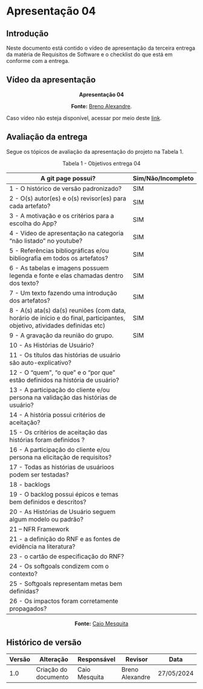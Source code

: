 # Apresentação 04

## Introdução
Neste documento está contido o vídeo de apresentação da terceira entrega da matéria de Requisitos de Software e o checklist do que está em conforme com a entrega.

## Vídeo da apresentação


<center>

**Apresentação 04**



**Fonte:** [Breno Alexandre](https://github.com/brenoalexandre0).
</center>

Caso vídeo não esteja disponível, acessar por meio deste [link](https://www.youtube.com/watch?v=eaOcepLLWQ0).


## Avaliação da entrega

Segue os tópicos de avaliação da apresentação do projeto na Tabela 1.

<p align="center"> Tabela 1 - Objetivos entrega 04</p>

A git page possui?  | Sim/Não/Incompleto
--------- | ------
1 - O histórico de versão padronizado? | SIM
2 - O(s) autor(es) e o(s) revisor(es) para cada artefato? | SIM
3 - A motivação e os critérios para a escolha do App? | SIM
4 - Vídeo de apresentação na categoria “não listado” no youtube? | SIM
5 - Referências bibliográficas e/ou bibliografia em todos os artefatos? | SIM
6 - As tabelas e imagens possuem legenda e fonte e elas chamadas dentro dos texto? | SIM
7 - Um texto fazendo uma introdução dos artefatos? | SIM
8 - A(s) ata(s) da(s) reuniões (com data, horário de início e do final, participantes, objetivo, atividades definidas etc) | SIM
9 - A gravação da reunião do grupo. | SIM
10 -  As Histórias de Usuário? | 
11 -  Os títulos das histórias de usuário são auto-explicativo? |
12 - O “quem”, “o que” e o “por que” estão definidos na história de usuário? |
13 - A participação do cliente e/ou persona na validação das histórias de usuário? |
14 - A história possui critérios de aceitação? |
15 - Os critérios de aceitação das histórias foram definidos ? |
16 - A participação do cliente e/ou persona na elicitação de requisitos? |
17 - Todas as histórias de usuárioos podem ser testadas? |
18 - backlogs |
19 - O backlog possui épicos e temas bem definidos e descritos? |
20 - As Histórias de Usuário seguem algum modelo ou padrão? |
21 – NFR Framework |
21 - a definição do RNF e as fontes de evidência na literatura? |
23 - o cartão de especificação do RNF? |
24 -  Os softgoals condizem com o contexto? |
25 - Softgoals representam metas bem definidas? |
26 - Os impactos foram corretamente propagados? |

<center>

**Fonte:** [Caio Mesquita](https://github.com/Caiomesvie)
</center>

## Histórico de versão

| Versão | Alteração                                                                 | Responsável     | Revisor      | Data       |
| ------ | ------------------------------------------------------------------------- | --------------- | ------------ | ---------- |
| 1.0    | Criação do documento                                                      | Caio Mesquita   | Breno Alexandre | 27/05/2024 |
